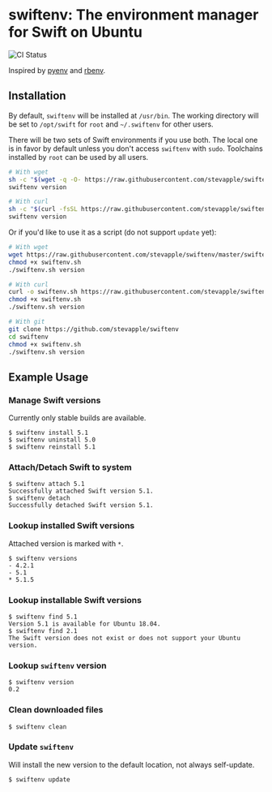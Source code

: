 # swiftenv: The environment manager for Swift on Ubuntu

![CI Status](https://github.com/stevapple/swiftenv/workflows/CI/badge.svg) 

Inspired by [pyenv](https://github.com/pyenv/pyenv) and [rbenv](https://github.com/rbenv/rbenv). 

## Installation

By default, `swiftenv` will be installed at `/usr/bin`. The working directory will be set to `/opt/swift` for `root` and `~/.swiftenv` for other users. 

There will be two sets of Swift environments if you use both. The local one is in favor by default unless you don't access `swiftenv` with `sudo`. Toolchains installed by `root` can be used by all users. 

```bash
# With wget
sh -c "$(wget -q -O- https://raw.githubusercontent.com/stevapple/swiftenv/master/install.sh)"
swiftenv version

# With curl
sh -c "$(curl -fsSL https://raw.githubusercontent.com/stevapple/swiftenv/master/install.sh)"
swiftenv version
```

Or if you'd like to use it as a script (do not support `update` yet):

```bash
# With wget
wget https://raw.githubusercontent.com/stevapple/swiftenv/master/swiftenv.sh
chmod +x swiftenv.sh
./swiftenv.sh version

# With curl
curl -o swiftenv.sh https://raw.githubusercontent.com/stevapple/swiftenv/master/install.sh
chmod +x swiftenv.sh
./swiftenv.sh version

# With git
git clone https://github.com/stevapple/swiftenv
cd swiftenv
chmod +x swiftenv.sh
./swiftenv.sh version
```

## Example Usage

### Manage Swift versions

Currently only stable builds are available. 

```shell
$ swiftenv install 5.1
$ swiftenv uninstall 5.0
$ swiftenv reinstall 5.1
```

### Attach/Detach Swift to system

```shell
$ swiftenv attach 5.1
Successfully attached Swift version 5.1. 
$ swiftenv detach
Successfully detached Swift version 5.1. 
```

### Lookup installed Swift versions

Attached version is marked with `*`. 

```shell
$ swiftenv versions
- 4.2.1
- 5.1
* 5.1.5
```

### Lookup installable Swift versions

```shell
$ swiftenv find 5.1
Version 5.1 is available for Ubuntu 18.04. 
$ swiftenv find 2.1
The Swift version does not exist or does not support your Ubuntu version. 
```

### Lookup `swiftenv` version

```shell
$ swiftenv version
0.2
```

### Clean downloaded files

```shell
$ swiftenv clean
```

### Update `swiftenv`

Will install the new version to the default location, not always self-update. 

```shell
$ swiftenv update
```